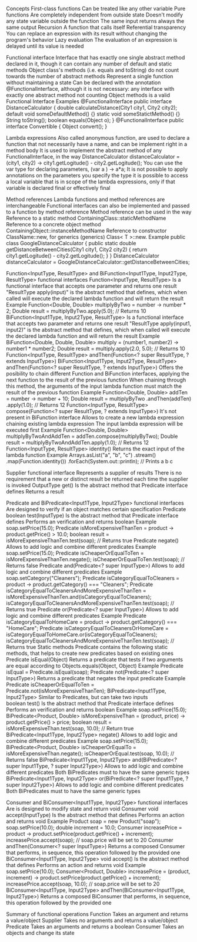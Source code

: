 Concepts
  First-class functions
    Can be treated like any other variable
  Pure functions
    Are completely independent from outside state
    Doesn't modify any state variable outside the function
    The same input returns always the same output
  Recursion
    A function that calls itself
  Referential transparency
    You can replace an expression with its result without changing the program's behavior
  Lazy evaluation
    The evaluation of an expression is delayed until its value is needed

Functional interface
  Interface that has exactly one single abstract method declared in it,
    though it can contain any number of default and static methods
    Object class's methods (i.e. equals and toString) do not count towards the number of abstract methods
  Represent a single function without maintaining a state
  Can be declared with the annotation @FunctionalInterface, 
    although it is not necessary: any interface with exactly one abstract method not counting Object methods is a valid Functional Interface
  Examples
    @FunctionalInterface
    public interface DistanceCalculator {
      double calculateDistance(City1 city1, City2 city2);
      default void someDefaultMethod() {}
      static void someStatictMethod() {}
      String toString();
      boolean equals(Object o);
    }
    @FunctionalInterface
    public interface Convertible {
      Object convert();
    }

Lambda expressions
  Also called anonymous function, are used to declare a function that not necessarily have a name,
    and can be implement right in a method body
  It is used to implement the abstract method of any FunctionalInterface, in the way
    DistanceCalculator distanceCalculator = (city1, city2) -> city1.getLogitude() - city2.getLogitude();
  You can use the var type for declaring parameters,
    (var a ) -> a*a;
  It is not possible to apply annotations on the parameters you specify the type
  it is possible to access a local variable that is in scope of the lambda expressions, 
    only if that variable is declared final or effectively final

Method references
  Lambda functions and method references are interchangeable
  Functional interfaces can also be implemented and passed to a function by method reference
  Method reference can be used in the way 
    Reference to a static method
      ContainingClass::staticMethodName
    Reference to a concrete object method
      ContainingObject::instanceMethodName
    Reference to constructor
      ClassName::new, for generics (generics) Class< T >::new.
  Example
    public class GoogleDistanceCalculator {
      public static double getDistanceBetweenCities(City1 city1, City2 city2) {
        return city1.getLogitude() - city2.getLogitude();
      }
    }
    DistanceCalculator distanceCalculator = GoogleDistanceCalculator::getDistanceBetweenCities;

Function<InputType, ResultType> and BiFunction<Input1Type, Input2Type, ResultType> functional interfaces
  Function<InputType, ResultType>
    Is a functional interface that accepts one parameter and returns one result
    "ResultType apply(input)" is the abstract method that defines, 
      which when called will execute the declared lambda function and will return the result
    Example
      Function<Double, Double> multiplyByTwo = number -> number * 2;
      Double result = multiplyByTwo.apply(5.0); // Returns 10      
  BiFunction<Input1Type, Input2Type, ResultType>
    Is a functional interface that accepts two parameter and returns one result
    "ResultType apply(input1, input2)" is the abstract method that defines, 
      which when called will execute the declared lambda function and will return the result
    Example
      BiFunction<Double, Double, Double> multiply = (number1, number2) -> number1 * number2;
      Double result = multiply.apply(2.0, 5.0); // Returns 10
  Function<InputType, ResultType> andThen(Function<? super ResultType, ? extends InputType>)
  BiFunction<Input1Type, Input2Type, ResultType> andThen(Function<? super ResultType, ? extends InputType>)
    Offers the posibility to chain different Function and BiFunction interfaces, 
      applying the next function to the result of the previous function
    When chaining through this method, 
      the arguments of the input lambda function must match the result of the previous function
    Example
      Function<Double, Double> addTen = number -> number + 10;
      Double result = multiplyByTwo
                .andThen(addTen)
                .apply(1.0); // Returns 12
  Function<InputType, ResultType> compose(Function<? super ResultType, ? extends InputType>)
    It's not present in BiFunction interface
    Allows to create a new lambda expression chaining existing lambda expression
    The input lambda expression will be executed first
    Example
      Function<Double, Double> multiplyByTwoAndAddTen = addTen.compose(multiplyByTwo);
      Double result = multiplyByTwoAndAddTen.apply(1.0); // Returns 12
  Function<InputType, ResultType> identity()
    Returns the exact input of the lambda function
    Example
      Arrays.asList("a", "b", "c")
                .stream()
                .map(Function.identity())
                .forEach(System.out::println); // Prints a b c

Supplier<OutputType> functional interface
  Represents a supplier of results
  There is no requirement that a new or distinct result be returned 
    each time the supplier is invoked
  OutputType get()
    Is the abstract method that Predicate interface defines
    Returns a result

Predicate<InputType> and BiPredicate<Input1Type, Input2Type> functional interfaces
  Are designed to verify if an object matches certain specification
  Predicate<InputType>
    boolean test(InputType) 
      Is the abstract method that Predicate interface defines
      Performs an verification and returns boolean
      Example 
        soap.setPrice(15.0);
        Predicate<Product> isMoreExpensiveThanTen = product -> product.getPrice() > 10.0;
        boolean result = isMoreExpensiveThanTen.test(soap); // Returns true
    Predicate<InputType> negate()
      Allows to add logic and combine different predicates
      Example
        soap.setPrice(15.0);
        Predicate<Product> isCheaperOrEqualToTen = isMoreExpensiveThanTen.negate();
        isCheaperOrEqualToTen.test(soap); // Returns false
    Predicate<InputType> and(Predicate<? super InputType>)
      Allows to add logic and combine different predicates
      Example
        soap.setCategory("Cleaners");
        Predicate<Product> isCategoryEqualToCleaners = product -> product.getCategory() === "Cleaners";
        Predicate<Product> isCategoryEqualToCleanersAndMoreExpensiveThanTen = isMoreExpensiveThanTen.and(isCategoryEqualToCleaners);
        isCategoryEqualToCleanersAndMoreExpensiveThanTen.test(soap); // Returns true
    Predicate<InputType> or(Predicate<? super InputType>)
      Allows to add logic and combine different predicates
      Example
        Predicate<Product> isCategoryEqualToHomeCare = product -> product.getCategory() === "HomeCare";
        Predicate<Product> isCategoryEqualToCleanersOrHomeCare = isCategoryEqualToHomeCare.or(isCategoryEqualToCleaners);
        isCategoryEqualToCleanersAndMoreExpensiveThanTen.test(soap); // Returns true
    Static methods
      Predicate contains the following static methods, that helps to create new predicates based on existing ones
      Predicate<InputType> isEqual(Object)
        Returns a predicate that tests if two arguments are equal according to Objects.equals(Object, Object)
        Example
          Predicate<Product> isEqual = Predicate.isEqual(soap);
      Predicate<InputType> not(Predicate<? super InputType>)
        Returns a predicate that negates the input predicate
        Example
          Predicate<Product> isCheaperOrEqualToTen = Predicate.not(isMoreExpensiveThanTen);
  BiPredicate<Input1Type, Input2Type>
    Similar to Predicates, but can take two inputs    
    boolean test() 
      Is the abstract method that Predicate interface defines
      Performs an verification and returns boolean
      Example 
        soap.setPrice(15.0);
        BiPredicate<Product, Double> isMoreExpensiveThan = (product, price) -> product.getPrice() > price;
        boolean result = isMoreExpensiveThan.test(soap, 10.0); // Return true
    BiPredicate<Input1Type, Input2Type> negate()
      Allows to add logic and combine different predicates
      Example
        soap.setPrice(15.0);
        BiPredicate<Product, Double> isCheaperOrEqualTo = isMoreExpensiveThan.negate();
        isCheaperOrEqual.test(soap, 10.0); // Returns false
    BiPredicate<Input1Type, Input2Type> and(BiPredicate<? super Input1Type, ? super Input2Type>)
      Allows to add logic and combine different predicates
      Both BiPredicates must to have the same generic types
    BiPredicate<Input1Type, Input2Type> or(BiPredicate<? super Input1Type, ? super Input2Type>)
      Allows to add logic and combine different predicates
      Both BiPredicates must to have the same generic types

Consumer<Input1Type> and BiConsumer<Input1Type, Input2Type> functional interfaces
  Are is designed to modify state and return void
  Consumer<InputType>
    void accept(InputType) 
      Is the abstract method that defines
      Performs an action and returns void
      Example
        Product soap = new Product("soap");
        soap.setPrice(10.0);
        double increment = 10.0;
        Consumer<Product> increasePrice = product -> product.setPrice(product.getPrice() + increment);
        increasePrice.accept(soap); // soap.price will be set to 20
    Consumer<InputType> andThen(Consumer<? super InputType>)
      Returns a composed Consumer that performs, in sequence, 
        this operation followed by the provided one
  BiConsumer<Input1Type, Input2Type>
    void accept() 
      Is the abstract method that defines
      Performs an action and returns void
      Example
        soap.setPrice(10.0);
        Consumer<Product, Double> increasePrice = (product, increment) -> product.setPrice(product.getPrice() + increment);
        increasePrice.accept(soap, 10.0); // soap.price will be set to 20
    BiConsumer<Input1Type, Input2Type> andThen(BiConsumer<Input1Type, Input2Type>)
      Returns a composed BiConsumer that performs, in sequence, this operation followed by the provided one

Summary of functional operations
  Function
    Takes an argument and returns a value/object
  Supplier
    Takes no arguments and returns a value/object
  Predicate
    Takes an arguments and returns a boolean
  Consumer
    Takes an objects and change its state